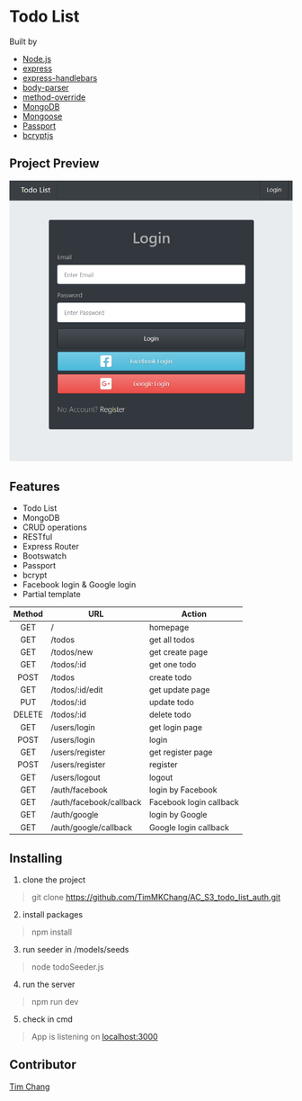 # Todo List
Built by 
- [Node.js](https://nodejs.org/en/)
- [express](https://www.npmjs.com/package/express)
- [express-handlebars](https://www.npmjs.com/package/express-handlebars)
- [body-parser](https://www.npmjs.com/package/body-parser)
- [method-override](https://www.npmjs.com/package/method-override)
- [MongoDB](https://www.mongodb.com/)
- [Mongoose](https://www.npmjs.com/package/mongoose)
- [Passport](https://www.npmjs.com/package/passport)
- [bcryptjs](https://www.npmjs.com/package/bcryptjs)

## Project Preview
![Project Preview](/public/image/todo_list_auth_preview.PNG)

## Features
- Todo List
- MongoDB
- CRUD operations
- RESTful
- Express Router
- Bootswatch
- Passport
- bcrypt
- Facebook login & Google login
- Partial template

| Method     | URL        | Action     |
|:----------:| ---------- | ---------- |
| GET        | /          | homepage   |
| GET        | /todos     | get all todos |
| GET        | /todos/new | get create page |
| GET        | /todos/:id | get one todo |
| POST       | /todos     | create todo   |
| GET        | /todos/:id/edit | get update page |
| PUT        | /todos/:id | update todo |
| DELETE     | /todos/:id | delete todo |
| GET        | /users/login    | get login page   |
| POST       | /users/login    | login   |
| GET        | /users/register | get register page   |
| POST       | /users/register | register   |
| GET        | /users/logout   | logout   |
| GET        | /auth/facebook  | login by Facebook   |
| GET        | /auth/facebook/callback   | Facebook login callback   |
| GET        | /auth/google    | login by Google   |
| GET        | /auth/google/callback     | Google login callback   |

## Installing
1. clone the project
>git clone https://github.com/TimMKChang/AC_S3_todo_list_auth.git
2. install packages
>npm install
3. run seeder in /models/seeds
>node todoSeeder.js
4. run the server
>npm run dev
5. check in cmd
>App is listening on [localhost:3000](http://localhost:3000)

## Contributor
<a href="https://github.com/TimMKChang" target="_blank">Tim Chang</a>
